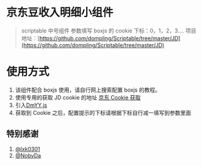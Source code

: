 # 京东豆收入明细小组件

> scriptable 中号组件 参数填写 boxjs 的 cookie 下标：0，1，2，3....
> 项目地址：[https://github.com/dompling/Scriptable/tree/master/JD](https://github.com/dompling/Scriptable/tree/master/JD)

# 使用方式

1. 该组件配合 boxjs 使用，请自行网上搜索配置 boxjs 的教程。
2. 使用专用的获取 JD cookie 的地址 [京东 Cookie 获取](https://raw.githubusercontent.com/dompling/Script/master/jd/JD_extra_cookie.js)
3. 引入[DmYY.js](https://raw.githubusercontent.com/dompling/Scriptable/master/DmYY.js)
4. 获取到 Cookie 之后，配置提示的下标请根据下标自行减一填写到参数里面

## 特别感谢

1.  [@lxk0301](https://github.com/lxk0301)
2.  [@NobyDa](https://github.com/NobyDa)
